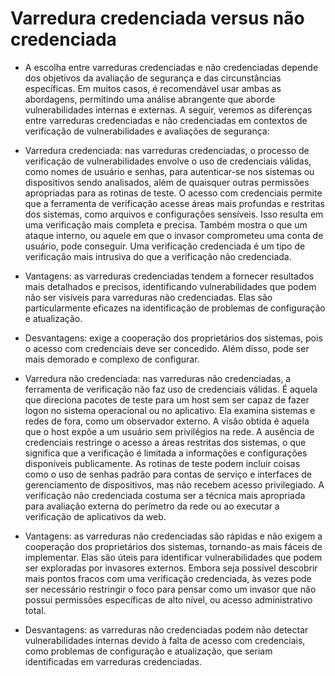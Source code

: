 # Varredura credenciada versus não credenciada
- A escolha entre varreduras credenciadas e não credenciadas depende dos objetivos da avaliação de segurança e das circunstâncias específicas. Em muitos casos, é recomendável usar ambas as abordagens, permitindo uma análise abrangente que aborde vulnerabilidades internas e externas. A seguir, veremos as diferenças entre varreduras credenciadas e não credenciadas em contextos de verificação de vulnerabilidades e avaliações de segurança:

- Varredura credenciada: nas varreduras credenciadas, o processo de verificação de vulnerabilidades envolve o uso de credenciais válidas, como nomes de usuário e senhas, para autenticar-se nos sistemas ou dispositivos sendo analisados, além de quaisquer outras permissões apropriadas para as rotinas de teste. O acesso com credenciais permite que a ferramenta de verificação acesse áreas mais profundas e restritas dos sistemas, como arquivos e configurações sensíveis. Isso resulta em uma verificação mais completa e precisa. Também mostra o que um ataque interno, ou aquele em que o invasor comprometeu uma conta de usuário, pode conseguir. Uma verificação credenciada é um tipo de verificação mais intrusiva do que a verificação não credenciada.

- Vantagens: as varreduras credenciadas tendem a fornecer resultados mais detalhados e precisos, identificando vulnerabilidades que podem não ser visíveis para varreduras não credenciadas. Elas são particularmente eficazes na identificação de problemas de configuração e atualização.

- Desvantagens: exige a cooperação dos proprietários dos sistemas, pois o acesso com credenciais deve ser concedido. Além disso, pode ser mais demorado e complexo de configurar.

- Varredura não credenciada: nas varreduras não credenciadas, a ferramenta de verificação não faz uso de credenciais válidas. É aquela que direciona pacotes de teste para um host sem ser capaz de fazer logon no sistema operacional ou no aplicativo. Ela examina sistemas e redes de fora, como um observador externo. A visão obtida é aquela que o host expõe a um usuário sem privilégios na rede. A ausência de credenciais restringe o acesso a áreas restritas dos sistemas, o que significa que a verificação é limitada a informações e configurações disponíveis publicamente. As rotinas de teste podem incluir coisas como o uso de senhas padrão para contas de serviço e interfaces de gerenciamento de dispositivos, mas não recebem acesso privilegiado. A verificação não credenciada costuma ser a técnica mais apropriada para avaliação externa do perímetro da rede ou ao executar a verificação de aplicativos da web.

- Vantagens: as varreduras não credenciadas são rápidas e não exigem a cooperação dos proprietários dos sistemas, tornando-as mais fáceis de implementar. Elas são úteis para identificar vulnerabilidades que podem ser exploradas por invasores externos. Embora seja possível descobrir mais pontos fracos com uma verificação credenciada, às vezes pode ser necessário restringir o foco para pensar como um invasor que não possui permissões específicas de alto nível, ou acesso administrativo total.

- Desvantagens: as varreduras não credenciadas podem não detectar vulnerabilidades internas devido à falta de acesso com credenciais, como problemas de configuração e atualização, que seriam identificadas em varreduras credenciadas.